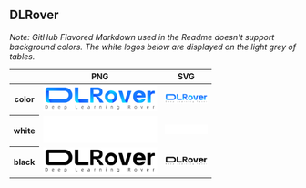 ## DLRover

*Note: GitHub Flavored Markdown used in the Readme doesn't support background colors. The white logos below are displayed on the light grey of tables.*

<table class="logos-table">
 <thead>
  <tr>
   <th></th>
   <th colspan="1">PNG</th>
   <th colspan="1">SVG</th>
  </tr>

 </thead>
    <tbody>
  <tr>
   <th>color</th>
   <td><a href="color/dl-rover-color.png" download><img src="color/dl-rover-color.png" width="200"></a></td>
   <td><a href="color/dl-rover.svg" download><img src="color/dl-rover-color.svg" width="75"></a></td>

  </tr>
  <tr>
   <th>white</th>
   <td><a href="white/dl-rover-white.png" download><img src="white/dl-rover-white.png" width="200"></a></td>
   <td><a href="white/dl-rover-white.svg" download><img src="white/dl-rover-white.svg" width="75"></a></td>
  </tr>
  <tr>
   <th>black</th>
   <td><a href="black/dl-rover-black.png" download><img src="black/dl-rover-black.png" width="200"></a></td>
   <td><a href="black/dl-rover-black.svg" download><img src="black/dl-rover-black.svg" width="75"></a></td>
  </tr>
 </tbody>
</table>

